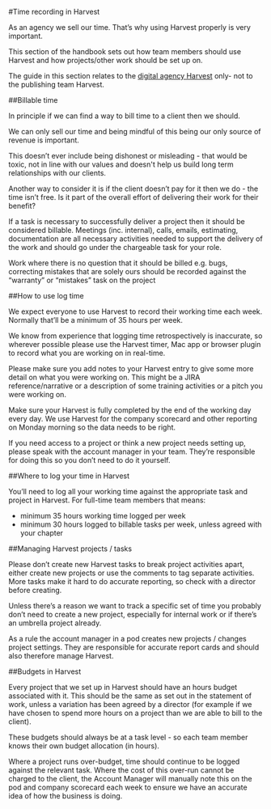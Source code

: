 #Time recording in Harvest

As an agency we sell our time. That’s why using Harvest properly is very important. 

This section of the handbook sets out how team members should use Harvest and how projects/other work should be set up on.

The guide in this section relates to the [digital agency Harvest](https://deesonemedia.harvestapp.com) only- not to the publishing team Harvest.

##Billable time

In principle if we can find a way to bill time to a client then we should. 

We can only sell our time and being mindful of this being our only source of revenue is important. 

This doesn’t ever include being dishonest or misleading - that would be toxic, not in line with our values and doesn't help us build long term relationships with our clients.

Another way to consider it is if the client doesn’t pay for it then we do - the time isn’t free. Is it part of the overall effort of delivering their work for their benefit?

If a task is necessary to successfully deliver a project then it should be considered billable. Meetings (inc. internal), calls, emails, estimating, documentation are all necessary activities needed to support the delivery of the work and should go under the chargeable task for your role.

Work where there is no question that it should be billed e.g. bugs, correcting mistakes that are solely ours should be recorded against the “warranty” or “mistakes” task on the project

##How to use log time 

We expect everyone to use Harvest to record their working time each week. Normally that’ll be a minimum of 35 hours per week.

We know from experience that logging time retrospectively is inaccurate, so wherever possible please use the Harvest timer, Mac app or browser plugin to record what you are working on in real-time.

Please make sure you add notes to your Harvest entry to give some more detail on what you were working on. This might be a JIRA reference/narrative or a description of some training activities or a pitch you were working on.

Make sure your Harvest is fully completed by the end of the working day every day. We use Harvest for the company scorecard and other reporting on Monday morning so the data needs to be right.

If you need access to a project or think a new project needs setting up, please speak with the account manager in your team. They’re responsible for doing this so you don’t need to do it yourself.

##Where to log your time in Harvest

You’ll need to log all your working time against the appropriate task and project in Harvest. For full-time team members that means:

- minimum 35 hours working time logged per week 
- minimum 30 hours logged to billable tasks per week, unless agreed with your chapter 

##Managing Harvest projects / tasks

Please don’t create new Harvest tasks to break project activities apart, either create new projects or use the comments to tag separate activities. More tasks make it hard to do accurate reporting, so check with a director before creating.

Unless there’s a reason we want to track a specific set of time you probably don’t need to create a new project, especially for internal work or if there’s an umbrella project already.

As a rule the account manager in a pod creates new projects / changes project settings. They are responsible for accurate report cards and should also therefore manage Harvest.

##Budgets in Harvest

Every project that we set up in Harvest should have an hours budget associated with it. This should be the same as set out in the statement of work, unless a variation has been agreed by a director (for example if we have chosen to spend more hours on a project than we are able to bill to the client). 

These budgets should always be at a task level - so each team member knows their own budget allocation (in hours).

Where a project runs over-budget, time should continue to be logged against the relevant task. Where the cost of this over-run cannot be charged to the client, the Account Manager will manually note this on the pod and company scorecard each week to ensure we have an accurate idea of how the business is doing.
